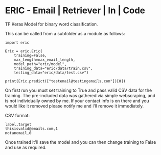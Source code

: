 # ERIC - Email | Retriever | In | Code
TF Keras Model for binary word classification.




This can be called from a subfolder as a module as follows:

```
import eric

Eric = eric.Eric(
    training=False,
    max_length=max_email_length,
    model_path="eric/model",
    training_data="eric/data/train.csv",
    testing_data="eric/data/test.csv")

print(Eric.predict(["testemail@testingemails.com"])[0])
```

On first run you must set training to True and pass valid CSV data for the training. The pre-included data was gathered via simple webscraping, and is not individually owned by me. If your contact info is on there and you would like it removed please notify me and I'll remove it immediately.

CSV format:
```
label,target
thisisvalid@emails.com,1
notanemail,0
```

Once trained it'll save the model and you can then change training to False and use as required.
